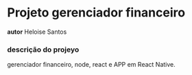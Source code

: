 # Projeto gerenciador financeiro
**autor** Heloise Santos

### descrição do projeyo
gerenciador financeiro, node, react e APP em React Native.
